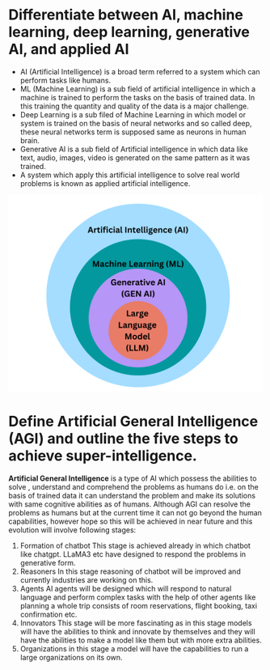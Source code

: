 # Differentiate between AI, machine learning, deep learning, generative AI, and applied AI
- AI (Artificial Intelligence) is a broad term referred to a system which can perform tasks like humans.
- ML (Machine Learning) is a sub field of artificial intelligence in which a machine is trained to perform the tasks on the basis of trained data. In this training the quantity and quality of the data is a major challenge.
- Deep Learning is a sub filed of Machine Learning in which model or system is trained on the basis of neural networks and so called deep, these neural networks term is supposed same as neurons in human brain.
- Generative AI is a sub field of Artificial intelligence in which data like text, audio, images, video is generated on the same pattern as it was trained.
- A system which apply this artificial intelligence to solve real world problems is known as applied artificial intelligence.

![alt text](ai.png)


# Define Artificial General Intelligence (AGI) and outline the five steps to achieve super-intelligence.
**Artificial General Intelligence** is a type of AI which possess the abilities to solve , understand and comprehend the problems as humans do i.e. on the basis of trained data it can understand the problem and make its solutions with same cognitive abilities as of humans.
Although AGI can resolve the problems as humans but at the current time it can not go beyond the human capabilities, however hope so this will be achieved in near future and this evolution will involve following stages:
1. Formation of chatbot
    This stage is achieved already in which chatbot like chatgpt. LLaMA3 etc have designed to respond the problems in generative form.
2. Reasoners
    In this stage reasoning of chatbot will be improved and currently industries are working on this.
3. Agents 
    AI agents will be designed which will respond to natural language and perform complex tasks with the help of other agents like planning a whole trip consists of room reservations, flight booking, taxi confirmation etc.
4. Innovators
    This stage will be more fascinating as in this stage models will have the abilities to think and innovate by themselves and they will have the abilities to make a model like them but with more extra abilities. 
5. Organizations
    in this stage a model will have the capabilities to run a large organizations on its own.